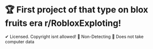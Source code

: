 # 🏆 First project of that type on blox fruits era r/RobloxExploting!
✔ Licensed. Copyright isnt allowed!
 🎈 Non-Detecting
  🥇 Does not take computer data
